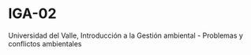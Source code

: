 # IGA-02
Universidad del Valle, Introducción a la Gestión ambiental - Problemas y conflictos ambientales
